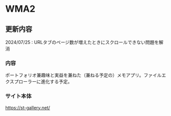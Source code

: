 # WMA2

## 更新内容  
2024/07/25 : URLタブのページ数が増えたときにスクロールできない問題を解消  

### 内容
ポートフォリオ兼趣味と実益を兼ねた（兼ねる予定の）メモアプリ。ファイルエクスプローラーに進化する予定。
### サイト本体
https://st-gallery.net/

